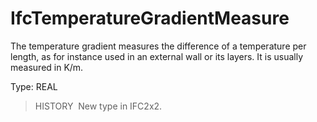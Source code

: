 # IfcTemperatureGradientMeasure

The temperature gradient measures the difference of a temperature per length, as for instance used in an external wall or its layers. It is usually measured in K/m.

Type: REAL

> HISTORY&nbsp; New type in IFC2x2.
